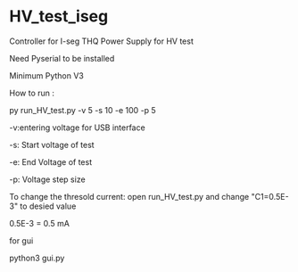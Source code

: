 # HV_test_iseg
Controller for I-seg THQ Power Supply for HV test

Need Pyserial to be installed 

Minimum Python V3 

How to run : 

py run_HV_test.py -v 5 -s 10 -e 100 -p 5

-v:entering voltage for USB interface

-s: Start voltage of test

-e: End Voltage of test

-p: Voltage step size

To change the thresold current:  open run_HV_test.py and change "C1=0.5E-3" to desied value

0.5E-3 = 0.5 mA 

for gui

python3 gui.py

